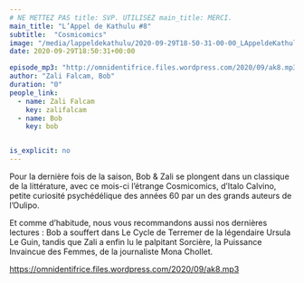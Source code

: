 ```yaml
---
# NE METTEZ PAS title: SVP. UTILISEZ main_title: MERCI.
main_title: "L’Appel de Kathulu #8"
subtitle:  "Cosmicomics"
image: "/media/lappeldekathulu/2020-09-29T18-50-31-00-00_LAppeldeKathulu8.jpg"
date: 2020-09-29T18:50:31+00:00

episode_mp3: "http://omnidentifrice.files.wordpress.com/2020/09/ak8.mp3"
author: "Zali Falcam, Bob"
duration: "0"
people_link: 
  - name: Zali Falcam
    key: zalifalcam
  - name: Bob
    key: bob


is_explicit: no
---
```


<PodcastHeader/>

<!-- ECRIRE LA DESCRIPTION DE L'EPISODE SOUS CETTE LIGNE -->

<p>Pour la dernière fois de la saison, Bob &amp; Zali se plongent dans un classique de la littérature, avec ce mois-ci l’étrange Cosmicomics, d’Italo Calvino, petite curiosité psychédélique des années 60 par un des grands auteurs de l’Oulipo.</p>



<p>Et comme d’habitude, nous vous recommandons aussi nos dernières lectures :&nbsp;Bob a souffert dans Le Cycle de Terremer&nbsp;de la légendaire Ursula Le Guin, tandis que Zali a enfin lu le palpitant&nbsp;Sorcière, la Puissance Invaincue des Femmes, de la journaliste Mona Chollet.</p>



 
<a href="https://omnidentifrice.files.wordpress.com/2020/09/ak8.mp3" rel="nofollow">https://omnidentifrice.files.wordpress.com/2020/09/ak8.mp3</a>
 


